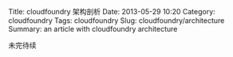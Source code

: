 Title: cloudfoundry 架构剖析
Date: 2013-05-29 10:20
Category: cloudfoundry
Tags: cloudfoundry
Slug: cloudfoundry/architecture
Summary: an article with cloudfoundry architecture

未完待续

